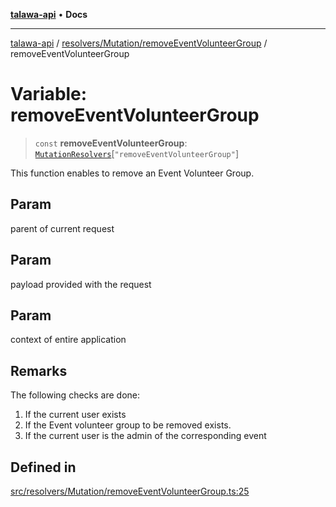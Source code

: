 [**talawa-api**](../../../../README.md) • **Docs**

***

[talawa-api](../../../../modules.md) / [resolvers/Mutation/removeEventVolunteerGroup](../README.md) / removeEventVolunteerGroup

# Variable: removeEventVolunteerGroup

> `const` **removeEventVolunteerGroup**: [`MutationResolvers`](../../../../types/generatedGraphQLTypes/type-aliases/MutationResolvers.md)\[`"removeEventVolunteerGroup"`\]

This function enables to remove an Event Volunteer Group.

## Param

parent of current request

## Param

payload provided with the request

## Param

context of entire application

## Remarks

The following checks are done:
1. If the current user exists
2. If the Event volunteer group to be removed exists.
3. If the current user is the admin of the corresponding event

## Defined in

[src/resolvers/Mutation/removeEventVolunteerGroup.ts:25](https://github.com/PalisadoesFoundation/talawa-api/blob/3bacbf38707ebd3e3e5f1bc5b4cc7aa3b2adc169/src/resolvers/Mutation/removeEventVolunteerGroup.ts#L25)
